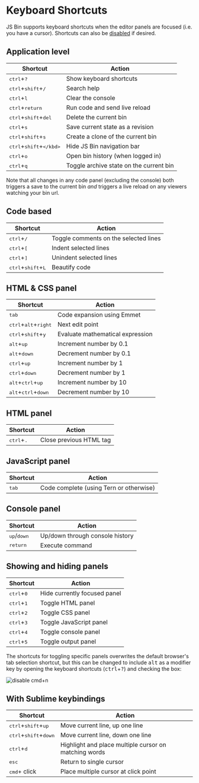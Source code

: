 # Keyboard Shortcuts

JS Bin supports keyboard shortcuts when the editor panels are focused (i.e. you have a cursor). Shortcuts can also be [disabled](/help/disabling-all-keyboard-shortcuts) if desired.

## Application level

|Shortcut|Action|
|---|---|
|<kbd>ctrl</kbd>+<kbd>?</kbd>|Show keyboard shortcuts|
|<kbd class="same">ctrl</kbd>+<kbd>shift</kbd>+<kbd>/</kbd>|Search help|
|<kbd class="same">ctrl</kbd>+<kbd>l</kbd>|Clear the console|
|<kbd>ctrl</kbd>+<kbd>return</kbd>|Run code and send live reload|
|<kbd>ctrl</kbd>+<kbd>shift</kbd>+<kbd>del</kbd>|Delete the current bin|
|<kbd>ctrl</kbd>+<kbd>s</kbd>|Save current state as a revision|
|<kbd>ctrl</kbd>+<kbd>shift</kbd>+<kbd>s</kbd>|Create a clone of the current bin|
|<kbd>ctrl</kbd>+<kbd>shift</kbd>+<kbd>\</kbd>|Hide JS Bin navigation bar|
|<kbd>ctrl</kbd>+<kbd>o</kbd>|Open bin history (when logged in)|
|<kbd>ctrl</kbd>+<kbd>q</kbd>|Toggle archive state on the current bin|

Note that all changes in any code panel (excluding the console) both triggers a save to the current bin *and* triggers a live reload on any viewers watching your bin url.

## Code based

|Shortcut|Action|
|---|---|
|<kbd>ctrl</kbd>+<kbd>/</kbd>|Toggle comments on the selected lines|
|<kbd>ctrl</kbd>+<kbd>[</kbd>|Indent selected lines|
|<kbd>ctrl</kbd>+<kbd>]</kbd>|Unindent selected lines|
|<kbd>ctrl</kbd>+<kbd>shift</kbd>+<kbd>L</kbd>|Beautify code|

## HTML & CSS panel

|Shortcut|Action|
|---|---|
|<kbd>tab</kbd>|Code expansion using Emmet|
|<kbd class="same">ctrl</kbd>+<kbd>alt</kbd>+<kbd>right</kbd>|Next edit point|
|<kbd class="same">ctrl</kbd>+<kbd>shift</kbd>+<kbd>y</kbd>|Evaluate mathematical expression|
|<kbd>alt</kbd>+<kbd>up</kbd>|Increment number by 0.1|
|<kbd>alt</kbd>+<kbd>down</kbd>|Decrement number by 0.1|
|<kbd class="same">ctrl</kbd>+<kbd>up</kbd>|Increment number by 1|
|<kbd class="same">ctrl</kbd>+<kbd>down</kbd>|Decrement number by 1|
|<kbd>alt</kbd>+<kbd class="same">ctrl</kbd>+<kbd>up</kbd>|Increment number by 10|
|<kbd>alt</kbd>+<kbd class="same">ctrl</kbd>+<kbd>down</kbd>|Decrement number by 10|

## HTML panel

|Shortcut|Action|
|---|---|
|<kbd>ctrl</kbd>+<kbd>.</kbd>|Close previous HTML tag|

## JavaScript panel

|Shortcut|Action|
|---|---|
|<kbd>tab</kbd>|Code complete (using Tern or otherwise)|

## Console panel

|Shortcut|Action|
|---|---|
|<kbd>up</kbd>/<kbd>down</kbd>|Up/down through console history|
|<kbd>return</kbd>|Execute command|


## Showing and hiding panels

|Shortcut|Action|
|---|---|
|<kbd>ctrl</kbd>+<kbd>0</kbd>|Hide currently focused panel|
|<kbd>ctrl</kbd>+<kbd>1</kbd>|Toggle HTML panel|
|<kbd>ctrl</kbd>+<kbd>2</kbd>|Toggle CSS panel|
|<kbd>ctrl</kbd>+<kbd>3</kbd>|Toggle JavaScript panel|
|<kbd>ctrl</kbd>+<kbd>4</kbd>|Toggle console panel|
|<kbd>ctrl</kbd>+<kbd>5</kbd>|Toggle output panel|

The shortcuts for toggling specific panels overwrites the default browser's tab selection shortcut, but this can be changed to include <kbd>alt</kbd> as a modifier key by opening the keyboard shortcuts (<kbd>ctrl</kbd>+<kbd>?</kbd>) and checking the box:

![disable cmd+n](/images/disable-cmd-n.png)

## With Sublime keybindings

|Shortcut|Action|
|---|---|
|<kbd>ctrl</kbd>+<kbd>shift</kbd>+<kbd>up</kbd>|Move current line, up one line|
|<kbd>ctrl</kbd>+<kbd>shift</kbd>+<kbd>down</kbd>|Move current line, down one line|
|<kbd>ctrl</kbd>+<kbd>d</kbd>|Highlight and place multiple cursor on matching words|
|<kbd>esc</kbd>|Return to single cursor|
|<kbd>cmd</kbd>+ click|Place multiple cursor at click point|
